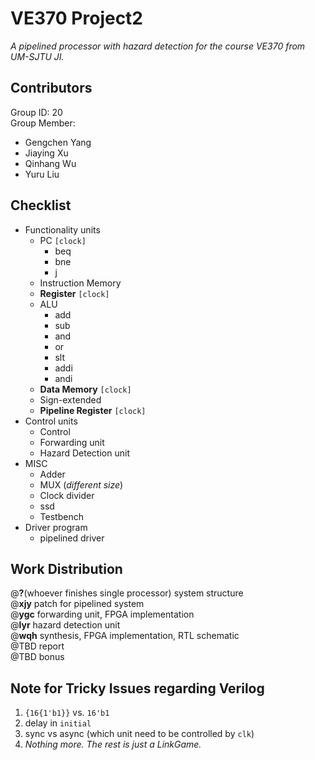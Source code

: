 # VE370 Project2
*A pipelined processor with hazard detection for the course VE370 from UM-SJTU JI.*

## Contributors
Group ID: 20 <br>
Group Member: <br>
- Gengchen Yang
- Jiaying Xu
- Qinhang Wu
- Yuru Liu

## Checklist
- Functionality units
  - PC `[clock]`
    - beq
    - bne
    - j
  - Instruction Memory
  - **Register** `[clock]`
  - ALU
    - add
    - sub
    - and
    - or
    - slt
    - addi
    - andi
  - **Data Memory** `[clock]`
  - Sign-extended
  - **Pipeline Register** `[clock]`
- Control units
  - Control
  - Forwarding unit
  - Hazard Detection unit
- MISC
  - Adder
  - MUX (*different size*)
  - Clock divider
  - ssd
  - Testbench
- Driver program
  - pipelined driver

## Work Distribution
@**?**(whoever finishes single processor) system structure <br>
@**xjy** patch for pipelined system <br>
@**ygc** forwarding unit, FPGA implementation <br>
@**lyr** hazard detection unit <br>
@**wqh** synthesis, FPGA implementation, RTL schematic <br>
@TBD report <br>
@TBD bonus <br>

## Note for Tricky Issues regarding Verilog
1. `{16{1'b1}}` vs. `16'b1`
2. delay in `initial`
3. sync vs async (which unit need to be controlled by `clk`)
4. *Nothing more. The rest is just a LinkGame.*
